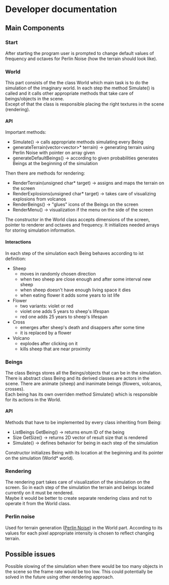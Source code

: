 # Developer documentation 


## Main Components

### Start
After starting the program user is prompted to change default values of frequency and octaves for Perlin Noise (how the terrain should look like).

### World
This part consists of the the class World which main task is to do the simulation of the imaginary world. In each step the method Simulate() is called and it calls other appropriate methods that take care of beings/objects in the scene. 
\
Except of that the class is responsible placing the right textures in the scene (rendering).

#### API
Important methods:
* Simulate() -> calls appropriate methods simulating every Being
* generateTerrain(vector<vector<float>>* terrain) -> generating terrain using Perlin Noise with pointer on array given
* generateDefaultBeings() -> according to given probabilities generates Beings at the beginning of the simulation

Then there are methods for rendering:
* RenderTerrain(unsigned char* target) -> assigns and maps the terrain on the screen
* RenderExplosions(unsigned char* target) -> takes care of visualizing explosions from volcanos
* RenderBeings() -> "glues" icons of the Beings on the screen
* RenderMenu() -> visualization if the menu on the side of the screen 
	
The constructor in the World class accepts dimensions of the screen, pointer to renderer and octaves and frequency. It initializes needed arrays for storing simulation information. 


#### Interactions
In each step of the simulation each Being behaves according to ist definition:
* Sheep
	* moves in randomly chosen direction
	* when two sheep are close enough and after some interval new sheep 
	* when sheep doesn't have enough living space it dies
	* when eating flower it adds some years to ist life
* Flower
	* two variants: violet or red
	* violet one adds 5 years to sheep's lifespan
	* red one adds 25 years to sheep's lifespan
* Cross
	* emerges after sheep's death and disappers after some time
	* it is replaced by a flower
* Volcano
	* explodes after clicking on it
	* kills sheep that are near proximity
	


### Beings
The class Beings stores all the Beings/objects that can be in the simulation. There is abstract class Being and its derived classes are actors in the scene. There are animate (sheep) and inanimate beings (flowers, volcanos, crosses).
\
Each being has its own overriden method Simulate() which is responsible for its actions in the World.

#### API

Methods that have to be implemented by every class inheriting from Being:
* ListBeings GetBeing() -> returns enum ID of the being
* Size GetSize() -> returns 2D vector of result size that is rendered
* Simulate() -> defines behavior for being in each step of the simulation

Constructor initializes Being with its location at the beginning and its pointer on the simulation (World* world).


### Rendering
The rendering part takes care of visualization of the simulation on the screen. So in each step of the simulation the terrain and beings located currently on it must be rendered.
\
Maybe it would be better to create separate rendering class and not to operate it from the World class.

### Perlin noise 

Used for terrain generation ([Perlin Noise](https://www.wikiwand.com/en/Perlin_noise)) in the World part. According to its values for each pixel appropriate intensity is chosen to reflect changing terrain.


## Possible issues

Possible slowing of the simulation when there would be too many objects in the scene so the frame rate would be too low. This could potentially be solved in the future using other rendering approach.
